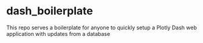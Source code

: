 # dash_boilerplate
This repo serves a boilerplate for anyone to quickly setup a Plotly Dash web application with updates from a database
